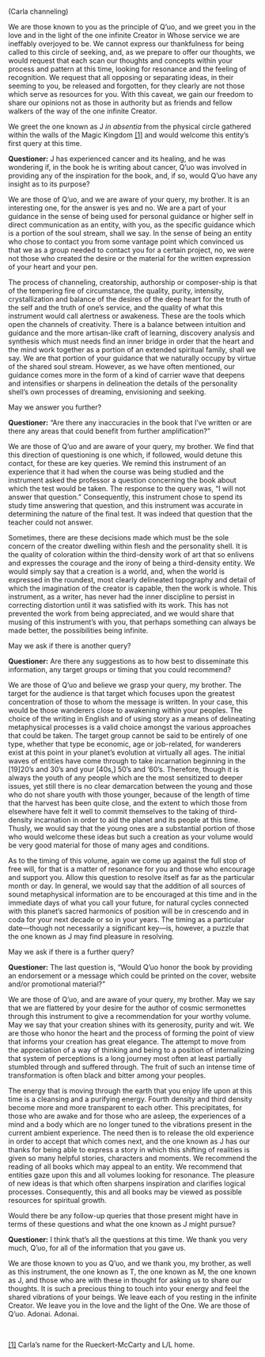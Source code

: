 <p class="channel-type">(Carla channeling)</p>
<p>We are those known to you as the principle of Q’uo, and we greet you in the love and in the light of the one infinite Creator in Whose service we are ineffably overjoyed to be. We cannot express our thankfulness for being called to this circle of seeking, and, as we prepare to offer our thoughts, we would request that each scan our thoughts and concepts within your process and pattern at this time, looking for resonance and the feeling of recognition. We request that all opposing or separating ideas, in their seeming to you, be released and forgotten, for they clearly are not those which serve as resources for you. With this caveat, we gain our freedom to share our opinions not as those in authority but as friends and fellow walkers of the way of the one infinite Creator.</p>
<p>We greet the one known as J <em>in absentia</em> from the physical circle gathered within the walls of the Magic Kingdom <a id="_ftnref1" href="#_ftn1" name="_ftnref1">[1]</a> and would welcome this entity’s first query at this time.</p>
<p><strong>Questioner:</strong> J has experienced cancer and its healing, and he was wondering if, in the book he is writing about cancer, Q’uo was involved in providing any of the inspiration for the book, and, if so, would Q’uo have any insight as to its purpose?</p>
<p>We are those of Q’uo, and we are aware of your query, my brother. It is an interesting one, for the answer is yes and no. We are a part of your guidance in the sense of being used for personal guidance or higher self in direct communication as an entity, with you, as the specific guidance which is a portion of the soul stream, shall we say. In the sense of being an entity who chose to contact you from some vantage point which convinced us that we as a group needed to contact you for a certain project, no, we were not those who created the desire or the material for the written expression of your heart and your pen.</p>
<p>The process of channeling, creatorship, authorship or composer-ship is that of the tempering fire of circumstance, the quality, purity, intensity, crystallization and balance of the desires of the deep heart for the truth of the self and the truth of one’s service, and the quality of what this instrument would call alertness or awakeness. These are the tools which open the channels of creativity. There is a balance between intuition and guidance and the more artisan-like craft of learning, discovery analysis and synthesis which must needs find an inner bridge in order that the heart and the mind work together as a portion of an extended spiritual family, shall we say. We are that portion of your guidance that we naturally occupy by virtue of the shared soul stream. However, as we have often mentioned, our guidance comes more in the form of a kind of carrier wave that deepens and intensifies or sharpens in delineation the details of the personality shell’s own processes of dreaming, envisioning and seeking.</p>
<p>May we answer you further?</p>
<p><strong>Questioner:</strong> “Are there any inaccuracies in the book that I’ve written or are there any areas that could benefit from further amplification?”</p>
<p>We are those of Q’uo and are aware of your query, my brother. We find that this direction of questioning is one which, if followed, would detune this contact, for these are key queries. We remind this instrument of an experience that it had when the course was being studied and the instrument asked the professor a question concerning the book about which the test would be taken. The response to the query was, “I will not answer that question.” Consequently, this instrument chose to spend its study time answering that question, and this instrument was accurate in determining the nature of the final test. It was indeed that question that the teacher could not answer.</p>
<p>Sometimes, there are these decisions made which must be the sole concern of the creator dwelling within flesh and the personality shell. It is the quality of coloration within the third-density work of art that so enlivens and expresses the courage and the irony of being a third-density entity. We would simply say that a creation is a world, and, when the world is expressed in the roundest, most clearly delineated topography and detail of which the imagination of the creator is capable, then the work is whole. This instrument, as a writer, has never had the inner discipline to persist in correcting distortion until it was satisfied with its work. This has not prevented the work from being appreciated, and we would share that musing of this instrument’s with you, that perhaps something can always be made better, the possibilities being infinite.</p>
<p>May we ask if there is another query?</p>
<p><strong>Questioner:</strong> Are there any suggestions as to how best to disseminate this information, any target groups or timing that you could recommend?</p>
<p>We are those of Q’uo and believe we grasp your query, my brother. The target for the audience is that target which focuses upon the greatest concentration of those to whom the message is written. In your case, this would be those wanderers close to awakening within your peoples. The choice of the writing in English and of using story as a means of delineating metaphysical processes is a valid choice amongst the various approaches that could be taken. The target group cannot be said to be entirely of one type, whether that type be economic, age or job-related, for wanderers exist at this point in your planet’s evolution at virtually all ages. The initial waves of entities have come through to take incarnation beginning in the [19]20’s and 30’s and your [40s,] 50’s and ‘60’s. Therefore, though it is always the youth of any people which are the most sensitized to deeper issues, yet still there is no clear demarcation between the young and those who do not share youth with those younger, because of the length of time that the harvest has been quite close, and the extent to which those from elsewhere have felt it well to commit themselves to the taking of third-density incarnation in order to aid the planet and its people at this time. Thusly, we would say that the young ones are a substantial portion of those who would welcome these ideas but such a creation as your volume would be very good material for those of many ages and conditions.</p>
<p>As to the timing of this volume, again we come up against the full stop of free will, for that is a matter of resonance for you and those who encourage and support you. Allow this question to resolve itself as far as the particular month or day. In general, we would say that the addition of all sources of sound metaphysical information are to be encouraged at this time and in the immediate days of what you call your future, for natural cycles connected with this planet’s sacred harmonics of position will be in crescendo and in coda for your next decade or so in your years. The timing as a particular date—though not necessarily a significant key—is, however, a puzzle that the one known as J may find pleasure in resolving.</p>
<p>May we ask if there is a further query?</p>
<p><strong>Questioner:</strong> The last question is, “Would Q’uo honor the book by providing an endorsement or a message which could be printed on the cover, website and/or promotional material?”</p>
<p>We are those of Q’uo, and are aware of your query, my brother. May we say that we are flattered by your desire for the author of cosmic sermonettes through this instrument to give a recommendation for your worthy volume. May we say that your creation shines with its generosity, purity and wit. We are those who honor the heart and the process of forming the point of view that informs your creation has great elegance. The attempt to move from the appreciation of a way of thinking and being to a position of internalizing that system of perceptions is a long journey most often at least partially stumbled through and suffered through. The fruit of such an intense time of transformation is often black and bitter among your peoples.</p>
<p>The energy that is moving through the earth that you enjoy life upon at this time is a cleansing and a purifying energy. Fourth density and third density become more and more transparent to each other. This precipitates, for those who are awake and for those who are asleep, the experiences of a mind and a body which are no longer tuned to the vibrations present in the current ambient experience. The need then is to release the old experience in order to accept that which comes next, and the one known as J has our thanks for being able to express a story in which this shifting of realities is given so many helpful stories, characters and moments. We recommend the reading of all books which may appeal to an entity. We recommend that entities gaze upon this and all volumes looking for resonance. The pleasure of new ideas is that which often sharpens inspiration and clarifies logical processes. Consequently, this and all books may be viewed as possible resources for spiritual growth.</p>
<p>Would there be any follow-up queries that those present might have in terms of these questions and what the one known as J might pursue?</p>
<p><strong>Questioner:</strong> I think that’s all the questions at this time. We thank you very much, Q’uo, for all of the information that you gave us.</p>
<p>We are those known to you as Q’uo, and we thank you, my brother, as well as this instrument, the one known as T, the one known as M, the one known as J, and those who are with these in thought for asking us to share our thoughts. It is such a precious thing to touch into your energy and feel the shared vibrations of your beings. We leave each of you resting in the infinite Creator. We leave you in the love and the light of the One. We are those of Q’uo. Adonai. Adonai.</p>
<p class="separator-left-33"> </p>
<p class="footnote"><a id="_ftn1" href="#_ftnref1" name="_ftn1">[1]</a> Carla’s name for the Rueckert-McCarty and L/L home.</p>